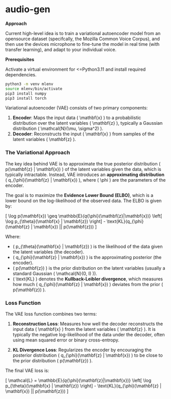 # audio-gen

**Approach**

Current high-level idea is to train a variational autoencoder model from an opensource dataset (specifcally, the Mozilla Common Voice Corpus), and then use the devices microphone to fine-tune the model in real time (with transfer learning),
and adapt to your individual voice. 

**Prerequisites**

Activate a virtual environment for <=Python3.11 and install required dependencies.

```bash
python3 -m venv mlenv
source mlenv/bin/activate
pip3 install numpy
pip3 install torch
```

Variational autoencoder (VAE) consists of two primary components:
1. **Encoder**: Maps the input data \( \mathbf{x} \) to a probabilistic distribution over the latent variables \( \mathbf{z} \), typically a Gaussian distribution \( \mathcal{N}(\mu, \sigma^2) \).
2. **Decoder**: Reconstructs the input \( \mathbf{x} \) from samples of the latent variables \( \mathbf{z} \).

### The Variational Approach

The key idea behind VAE is to approximate the true posterior distribution \( p(\mathbf{z} | \mathbf{x}) \) of the latent variables given the data, which is typically intractable. Instead, VAE introduces an **approximating distribution** \( q_{\phi}(\mathbf{z} | \mathbf{x}) \), where \( \phi \) are the parameters of the encoder.

The goal is to maximize the **Evidence Lower Bound (ELBO)**, which is a lower bound on the log-likelihood of the observed data. The ELBO is given by:

\[
\log p(\mathbf{x}) \geq \mathbb{E}_{q_{\phi}(\mathbf{z}|\mathbf{x})} \left[ \log p_{\theta}(\mathbf{x} | \mathbf{z}) \right] - \text{KL}(q_{\phi}(\mathbf{z} | \mathbf{x}) || p(\mathbf{z}))
\]

Where:
- \( p_{\theta}(\mathbf{x} | \mathbf{z}) \) is the likelihood of the data given the latent variables (the decoder).
- \( q_{\phi}(\mathbf{z} | \mathbf{x}) \) is the approximating posterior (the encoder).
- \( p(\mathbf{z}) \) is the prior distribution on the latent variables (usually a standard Gaussian \( \mathcal{N}(0, I) \)).
- \( \text{KL} \) denotes the **Kullback-Leibler divergence**, which measures how much \( q_{\phi}(\mathbf{z} | \mathbf{x}) \) deviates from the prior \( p(\mathbf{z}) \).

### Loss Function

The VAE loss function combines two terms:
1. **Reconstruction Loss**: Measures how well the decoder reconstructs the input data \( \mathbf{x} \) from the latent variables \( \mathbf{z} \). It is typically the negative log-likelihood of the data under the decoder, often using mean squared error or binary cross-entropy.
   
2. **KL Divergence Loss**: Regularizes the encoder by encouraging the posterior distribution \( q_{\phi}(\mathbf{z} | \mathbf{x}) \) to be close to the prior distribution \( p(\mathbf{z}) \).

The final VAE loss is:

\[
\mathcal{L} = \mathbb{E}_{q_{\phi}(\mathbf{z}|\mathbf{x})} \left[ \log p_{\theta}(\mathbf{x} | \mathbf{z}) \right] - \text{KL}(q_{\phi}(\mathbf{z} | \mathbf{x}) || p(\mathbf{z}))
\]
